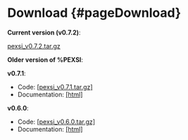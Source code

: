 Download       {#pageDownload}
========


**Current version (v0.7.2)**:

<a href="http://math.berkeley.edu/~linlin/pexsi/download/download.php?file=pexsi_v0.7.2.tar.gz">pexsi_v0.7.2.tar.gz</a>

**Older version of %PEXSI**:

**v0.7.1**:

- Code: <a href="http://math.berkeley.edu/~linlin/pexsi/download/download.php?file=pexsi_v0.7.1.tar.gz">[pexsi_v0.7.1.tar.gz]</a>
- Documentation: <a href="http://math.berkeley.edu/~linlin/pexsi/download/doc_v0.7.1">[html]</a>


**v0.6.0**:

- Code: <a href="http://math.berkeley.edu/~linlin/pexsi/download/download.php?file=pexsi_v0.6.0.tar.gz">[pexsi_v0.6.0.tar.gz]</a>
- Documentation: <a href="http://math.berkeley.edu/~linlin/pexsi/download/doc_v0.6.0">[html]</a>


